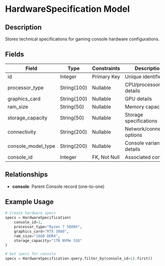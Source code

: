 # HardwareSpecification Model

## Description
Stores technical specifications for gaming console hardware configurations.

## Fields

| Field | Type | Constraints | Description |
|-------|------|------------|-------------|
| id | Integer | Primary Key | Unique identifier |
| processor_type | String(100) | Nullable | CPU/processor details |
| graphics_card | String(100) | Nullable | GPU details |
| ram_size | String(50) | Nullable | Memory capacity |
| storage_capacity | String(50) | Nullable | Storage specifications |
| connectivity | String(200) | Nullable | Network/connection options |
| console_model_type | String(200) | Nullable | Console variant details |
| console_id | Integer | FK, Not Null | Associated console |

## Relationships  

- **console**: Parent Console record (one-to-one)

## Example Usage
```python
# Create hardware specs
specs = HardwareSpecification(
    console_id=1,
    processor_type="Ryzen 7 5800X",
    graphics_card="RTX 3080",
    ram_size="16GB DDR4",
    storage_capacity="1TB NVMe SSD"
)

# Get specs for console
specs = HardwareSpecification.query.filter_by(console_id=1).first()